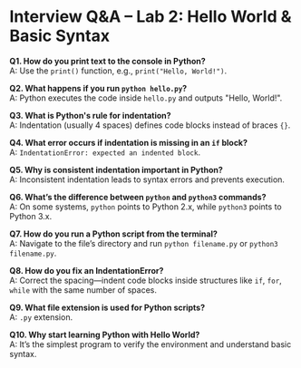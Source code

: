 # Interview Q&A – Lab 2: Hello World & Basic Syntax

**Q1. How do you print text to the console in Python?**  
A: Use the `print()` function, e.g., `print("Hello, World!")`.

**Q2. What happens if you run `python hello.py`?**  
A: Python executes the code inside `hello.py` and outputs "Hello, World!".

**Q3. What is Python's rule for indentation?**  
A: Indentation (usually 4 spaces) defines code blocks instead of braces `{}`.

**Q4. What error occurs if indentation is missing in an `if` block?**  
A: `IndentationError: expected an indented block`.

**Q5. Why is consistent indentation important in Python?**  
A: Inconsistent indentation leads to syntax errors and prevents execution.

**Q6. What’s the difference between `python` and `python3` commands?**  
A: On some systems, `python` points to Python 2.x, while `python3` points to Python 3.x.

**Q7. How do you run a Python script from the terminal?**  
A: Navigate to the file’s directory and run `python filename.py` or `python3 filename.py`.

**Q8. How do you fix an IndentationError?**  
A: Correct the spacing—indent code blocks inside structures like `if`, `for`, `while` with the same number of spaces.

**Q9. What file extension is used for Python scripts?**  
A: `.py` extension.

**Q10. Why start learning Python with Hello World?**  
A: It’s the simplest program to verify the environment and understand basic syntax.
